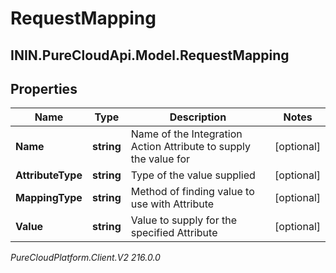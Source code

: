 # RequestMapping

## ININ.PureCloudApi.Model.RequestMapping

## Properties

|Name | Type | Description | Notes|
|------------ | ------------- | ------------- | -------------|
| **Name** | **string** | Name of the Integration Action Attribute to supply the value for | [optional] |
| **AttributeType** | **string** | Type of the value supplied | [optional] |
| **MappingType** | **string** | Method of finding value to use with Attribute | [optional] |
| **Value** | **string** | Value to supply for the specified Attribute | [optional] |



_PureCloudPlatform.Client.V2 216.0.0_
